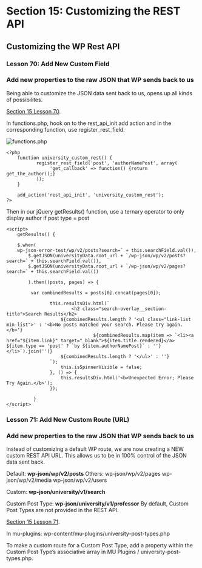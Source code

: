 # Section 15: Customizing the REST API

## Customizing the WP Rest API

### Lesson 70: Add New Custom Field
### Add new properties to the raw JSON that WP sends back to us
Being able to customize the JSON data sent back to us, opens up all kinds of possibilites. 

[Section 15 Lesson 70](https://www.udemy.com/course/become-a-wordpress-developer-php-javascript/learn/lecture/7837914#overview).

In functions.php, hook on to the rest_api_init add action and in the corresponding function, use register_rest_field. 

![functions.php](https://i.imgur.com/BVGBuGt.png)

```
<?php
    function university_custom_rest() {
           register_rest_field('post', 'authorNamePost', array(
                'get_callback' => function() {return get_the_author();}
           ));
    }

    add_action('rest_api_init', 'university_custom_rest');
?>
```

Then in our jQuery getResults() function, use a ternary operator to only display author if post type = post
```
<script>
    getResults() {

    $.when(
    wp-json-error-test/wp/v2/posts?search=` + this.searchField.val()), 
        $.getJSON(universityData.root_url + `/wp-json/wp/v2/posts?search=` + this.searchField.val()),
        $.getJSON(universityData.root_url + `/wp-json/wp/v2/pages?search=` + this.searchField.val())

        ).then((posts, pages) => { 

         var combinedResults = posts[0].concat(pages[0]);
                
                this.resultsDiv.html(`
                        <h2 class="search-overlay__section-title">Search Results</h2>
                    ${combinedResults.length ? '<ul class="link-list min-list">' : '<b>No posts matched your search. Please try again.</b>'}    
                                ${combinedResults.map(item => `<li><a href="${item.link}" target="_blank">${item.title.rendered}</a> ${item.type == 'post' ? `by ${item.authorNamePost}` : ''}</li>`).join('')}
                    ${combinedResults.length ? '</ul>' : ''}             
                `);
                    this.isSpinnerVisible = false;    
                }, () => {
                    this.resultsDiv.html('<b>Unexpected Error; Please Try Again.</b>');
                });
              
          }    
</script>

```


### Lesson 71: Add New Custom Route (URL)
### Add new properties to the raw JSON that WP sends back to us
Instead of customizing a default WP route, we are now creating a NEW custom REST API URL.
This allows us to be in 100% control of the JSON data sent back. 

Default: **wp-json/wp/v2/posts**
Others: wp-json/wp/v2/pages 
        wp-json/wp/v2/media
        wp-json/wp/v2/users


Custom: **wp-json/university/v1/search**

Custom Post Type: **wp-json/university/v1/professor**
By default, Custom Post Types are not provided in the REST API. 

[Section 15 Lesson 71](https://www.udemy.com/course/become-a-wordpress-developer-php-javascript/learn/lecture/7837916#overview).


In mu-plugins: wp-content/mu-plugins/university-post-types.php

To make a custom route for a Custom Post Type, add a property within the Custom Post Type’s associative array in MU Plugins / university-post-types.php.

```



```